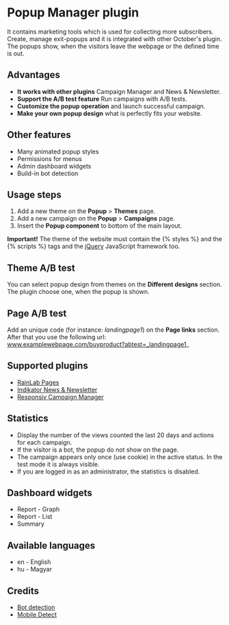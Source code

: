 # Popup Manager plugin
It contains marketing tools which is used for collecting more subscribers. Create, manage exit-popups and it is integrated with other October's plugin. The popups show, when the visitors leave the webpage or the defined time is out.

## Advantages
* __It works with other plugins__ Campaign Manager and News & Newsletter.
* __Support the A/B test feature__ Run campaigns with A/B tests.
* __Customize the popup operation__ and launch successful campaign.
* __Make your own popup design__ what is perfectly fits your website.

## Other features
* Many animated popup styles
* Permissions for menus
* Admin dashboard widgets
* Build-in bot detection

## Usage steps
1. Add a new theme on the __Popup__ > __Themes__ page.
1. Add a new campaign on the __Popup__ > __Campaigns__ page.
1. Insert the __Popup component__ to bottom of the main layout.

__Important!__ The theme of the website must contain the {% styles %} and the {% scripts %} tags and the [jQuery](https://jquery.com) JavaScript framework too.

## Theme A/B test
You can select popup design from themes on the __Different designs__ section. The plugin choose one, when the popup is shown.

## Page A/B test
Add an unique code (for instance: _landingpage1_) on the __Page links__ section. After that you use the following url: www.examplewebpage.com/buyproduct?abtest=_landingpage1_

## Supported plugins
* [RainLab Pages](http://octobercms.com/plugin/rainlab-pages)
* [Indikator News & Newsletter](http://octobercms.com/plugin/indikator-news)
* [Responsiv Campaign Manager](http://octobercms.com/plugin/responsiv-campaign)

## Statistics
* Display the number of the views counted the last 20 days and actions for each campaign.
* If the visitor is a bot, the popup do not show on the page.
* The campaign appears only once (use cookie) in the active status. In the test mode it is always visible.
* If you are logged in as an administrator, the statistics is disabled.

## Dashboard widgets
* Report - Graph
* Report - List
* Summary

## Available languages
* en - English
* hu - Magyar

## Credits
* [Bot detection](https://github.com/fabiomb/is_bot)
* [Mobile Detect](http://mobiledetect.net)

